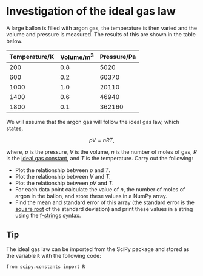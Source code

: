 # Investigation of the ideal gas law

A large ballon is filled with argon gas, the temperature is then varied and the volume and pressure is measured. 
The results of this are shown in the table below.

| Temperature/K | Volume/m<sup>3</sup> | Pressure/Pa |
|---|---|---|
| 200 | 0.8 | 5020 |
| 600 | 0.2 | 60370 |
| 1000 | 1.0 | 20110 |
| 1400 | 0.6 | 46940 |
| 1800 | 0.1 | 362160 |

We will assume that the argon gas will follow the ideal gas law, which states, 

$$ pV = nRT, $$ 

where, $p$ is the pressure, $V$ is the volume, $n$ is the number of moles of gas, $R$ is the [ideal gas constant](https://en.wikipedia.org/wiki/Gas_constant), and $T$ is the temperature.
Carry out the following: 

- Plot the relationship between $p$ and $T$.
- Plot the relationship between $V$ and $T$.
- Plot the relationship between $pV$ and $T$.
- For each data point calculate the value of $n$, the number of moles of argon in the ballon, and store these values in a NumPy array.
- Find the mean and standard error of this array (the standard error is the [square root](https://numpy.org/doc/stable/reference/generated/numpy.sqrt.html) of the standard deviation) and print these values in a string using the [f-strings](https://pythoninchemistry.org/ch40208/python_basics/variables.html#aside-f-strings) syntax.

## Tip 

The ideal gas law can be imported from the SciPy package and stored as the variable `R` with the following code:

```
from scipy.constants import R
```